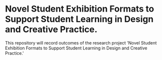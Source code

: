 # Novel Student Exhibition Formats to Support Student Learning in Design and Creative Practice. 

This repository will record outcomes of the research project 'Novel Student Exhibition 
Formats to Support Student Learning in Design and Creative Practice.'
